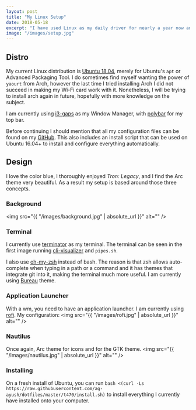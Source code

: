 ```yaml
---
layout: post
title: "My Linux Setup"
date: 2018-05-18
excerpt: "I have used Linux as my daily driver for nearly a year now and with that much time I have been able to create a setup that I find useful and productive in my daily life. This blog post shares that setup, and how to get it for yourself."
image: "/images/setup.jpg"
---
```

## Distro
My current Linux distribution is [Ubuntu 18.04](http://releases.ubuntu.com/18.04/), merely for Ubuntu's `apt` or Advanced Packaging Tool. I do sometimes find myself wanting the power of `yaourt` from Arch, however the last time I tried installing Arch I did not succeed in making my Wi-Fi card work with it. Nonetheless, I will be trying to install arch again in future, hopefully with more knowledge on the subject.

I am currently using [i3-gaps](https://github.com/Airblader/i3) as my Window Manager, with [polybar](https://github.com/jaagr/polybar) for my top bar.

Before continuing I should mention that all my configuration files can be found on my [GitHub](https://github.com/ag-ayush/dotfiles). This also includes an install script that can be used on Ubuntu 16.04+ to install and configure everything automatically.

## Design
I love the color blue, I thoroughly enjoyed _Tron: Legacy_, and I find the Arc theme very beautiful. As a result my setup is based around those three concepts.

### Background
<span class="image fit"><img src="{{ "/images/background.jpg" | absolute_url }}" alt="" /></span>

### Terminal
I currently use [terminator](https://launchpad.net/terminator) as my terminal. The terminal can be seen in the first image running [cli-visualizer](https://github.com/dpayne/cli-visualizer) and `pipes.sh`.

I also use [oh-my-zsh](https://github.com/robbyrussell/oh-my-zsh) instead of bash. The reason is that zsh allows auto-complete when typing in a path or a command and it has themes that integrate git into it, making the terminal much more useful. I am currently using [Bureau](https://github.com/robbyrussell/oh-my-zsh/blob/master/themes/bureau.zsh-theme) theme.

### Application Launcher
With a wm, you need to have an application launcher. I am currently using [rofi](https://github.com/DaveDavenport/rofi). My configuration:
<span class="image fit"><img src="{{ "/images/rofi.jpg" | absolute_url }}" alt="" /></span>

### Nautilus
Once again, Arc theme for icons and for the GTK theme.
<span class="image fit"><img src="{{ "/images/nautilus.jpg" | absolute_url }}" alt="" /></span>

### Installing
On a fresh install of Ubuntu, you can run `bash <(curl -Ls https://raw.githubusercontent.com/ag-ayush/dotfiles/master/t470/install.sh)` to install everything I currently have installed onto your computer.
